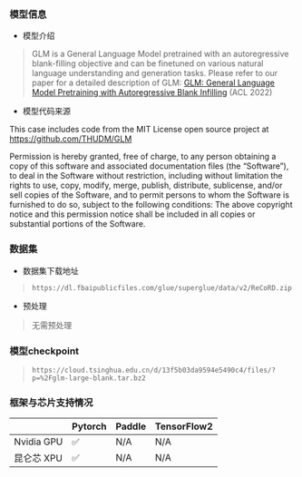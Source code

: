 ### 模型信息
- 模型介绍
>GLM is a General Language Model pretrained with an autoregressive blank-filling objective and can be finetuned on various natural language understanding and generation tasks.
>Please refer to our paper for a detailed description of GLM:
>[GLM: General Language Model Pretraining with Autoregressive Blank Infilling](https://arxiv.org/abs/2103.10360) (ACL 2022)

- 模型代码来源

This case includes code from the MIT License open source project at https://github.com/THUDM/GLM

Permission is hereby granted, free of charge, to any person obtaining a copy of this software and associated documentation files (the “Software”), to deal in the Software without restriction, including without limitation the rights to use, copy, modify, merge, publish, distribute, sublicense, and/or sell copies of the Software, and to permit persons to whom the Software is furnished to do so, subject to the following conditions:
  The above copyright notice and this permission notice shall be included in all copies or substantial portions of the Software.


### 数据集
- 数据集下载地址
> `https://dl.fbaipublicfiles.com/glue/superglue/data/v2/ReCoRD.zip`

- 预处理
> 无需预处理 

### 模型checkpoint 
> `https://cloud.tsinghua.edu.cn/d/13f5b03da9594e5490c4/files/?p=%2Fglm-large-blank.tar.bz2`

### 框架与芯片支持情况
|     | Pytorch  |Paddle|TensorFlow2|
|  ----  | ----  |  ----  | ----  |
| Nvidia GPU | ✅ |N/A  |N/A|
| 昆仑芯 XPU | ✅ |N/A  |N/A|



